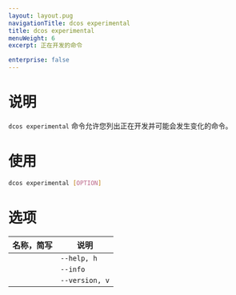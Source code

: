 ```yaml
---
layout: layout.pug
navigationTitle: dcos experimental
title: dcos experimental
menuWeight: 6
excerpt: 正在开发的命令

enterprise: false
---
```



# 说明
`dcos experimental` 命令允许您列出正在开发并可能会发生变化的命令。

# 使用

```bash
dcos experimental [OPTION]
```

# 选项

| 名称，简写 | 说明 |
|---------|-------------|
| | `--help, h` | 显示使用情况。|
| | `--info` | 显示此子命令的简短说明。|
| | `--version, v` | 显示版本信息。 | 
